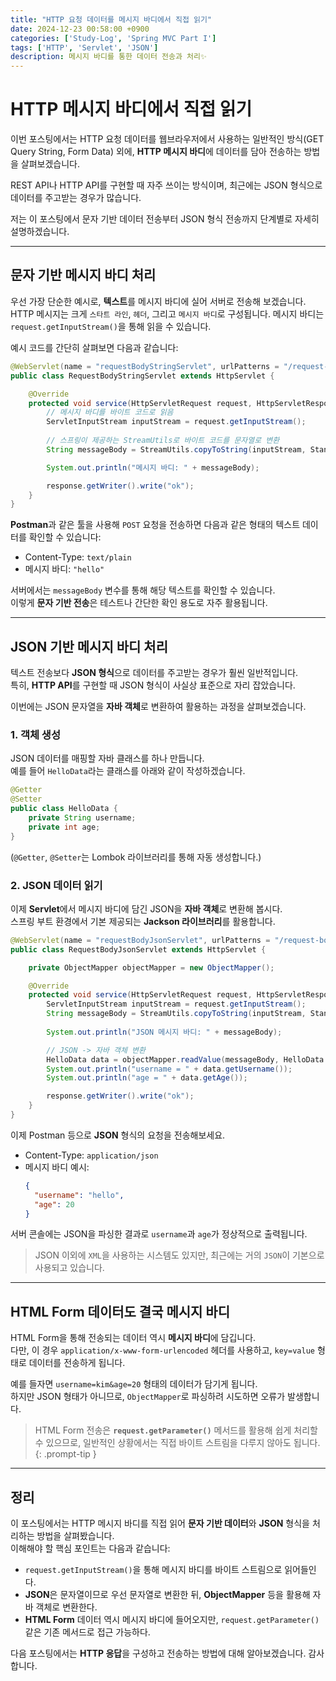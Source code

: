 ```yaml
---
title: "HTTP 요청 데이터를 메시지 바디에서 직접 읽기"
date: 2024-12-23 00:58:00 +0900
categories: ['Study-Log', 'Spring MVC Part I']
tags: ['HTTP', 'Servlet', 'JSON']
description: 메시지 바디를 통한 데이터 전송과 처리✨
---
```


# HTTP 메시지 바디에서 직접 읽기

이번 포스팅에서는 HTTP 요청 데이터를 웹브라우저에서 사용하는 일반적인 방식(GET Query String, Form Data) 외에, **HTTP 메시지 바디**에 데이터를 담아 전송하는 방법을 살펴보겠습니다.  

REST API나 HTTP API를 구현할 때 자주 쓰이는 방식이며, 최근에는 JSON 형식으로 데이터를 주고받는 경우가 많습니다.  

저는 이 포스팅에서 문자 기반 데이터 전송부터 JSON 형식 전송까지 단계별로 자세히 설명하겠습니다.  

---

## 문자 기반 메시지 바디 처리

우선 가장 단순한 예시로, **텍스트**를 메시지 바디에 실어 서버로 전송해 보겠습니다.  
HTTP 메시지는 크게 `스타트 라인`, `헤더`, 그리고 `메시지 바디`로 구성됩니다. 메시지 바디는 `request.getInputStream()`을 통해 읽을 수 있습니다.

예시 코드를 간단히 살펴보면 다음과 같습니다:

```java
@WebServlet(name = "requestBodyStringServlet", urlPatterns = "/request-body-string")
public class RequestBodyStringServlet extends HttpServlet {

    @Override
    protected void service(HttpServletRequest request, HttpServletResponse response) throws ServletException, IOException {
        // 메시지 바디를 바이트 코드로 읽음
        ServletInputStream inputStream = request.getInputStream();
        
        // 스프링이 제공하는 StreamUtils로 바이트 코드를 문자열로 변환
        String messageBody = StreamUtils.copyToString(inputStream, StandardCharsets.UTF_8);

        System.out.println("메시지 바디: " + messageBody);

        response.getWriter().write("ok");
    }
}
```

**Postman**과 같은 툴을 사용해 `POST` 요청을 전송하면 다음과 같은 형태의 텍스트 데이터를 확인할 수 있습니다:

- Content-Type: `text/plain`
- 메시지 바디: `"hello"`

서버에서는 `messageBody` 변수를 통해 해당 텍스트를 확인할 수 있습니다.  
이렇게 **문자 기반 전송**은 테스트나 간단한 확인 용도로 자주 활용됩니다.

---

## JSON 기반 메시지 바디 처리

텍스트 전송보다 **JSON 형식**으로 데이터를 주고받는 경우가 훨씬 일반적입니다.  
특히, **HTTP API**를 구현할 때 JSON 형식이 사실상 표준으로 자리 잡았습니다.  

이번에는 JSON 문자열을 **자바 객체**로 변환하여 활용하는 과정을 살펴보겠습니다.

### 1. 객체 생성

JSON 데이터를 매핑할 자바 클래스를 하나 만듭니다.  
예를 들어 `HelloData`라는 클래스를 아래와 같이 작성하겠습니다.

```java
@Getter
@Setter
public class HelloData {
    private String username;
    private int age;
}
```

(`@Getter`, `@Setter`는 Lombok 라이브러리를 통해 자동 생성합니다.)

### 2. JSON 데이터 읽기

이제 **Servlet**에서 메시지 바디에 담긴 JSON을 **자바 객체**로 변환해 봅시다.  
스프링 부트 환경에서 기본 제공되는 **Jackson 라이브러리**를 활용합니다.  

```java
@WebServlet(name = "requestBodyJsonServlet", urlPatterns = "/request-body-json")
public class RequestBodyJsonServlet extends HttpServlet {

    private ObjectMapper objectMapper = new ObjectMapper();

    @Override
    protected void service(HttpServletRequest request, HttpServletResponse response) throws ServletException, IOException {
        ServletInputStream inputStream = request.getInputStream();
        String messageBody = StreamUtils.copyToString(inputStream, StandardCharsets.UTF_8);
        
        System.out.println("JSON 메시지 바디: " + messageBody);

        // JSON -> 자바 객체 변환
        HelloData data = objectMapper.readValue(messageBody, HelloData.class);
        System.out.println("username = " + data.getUsername());
        System.out.println("age = " + data.getAge());

        response.getWriter().write("ok");
    }
}
```

이제 Postman 등으로 **JSON** 형식의 요청을 전송해보세요.

- Content-Type: `application/json`
- 메시지 바디 예시:
  ```json
  {
    "username": "hello",
    "age": 20
  }
  ```

서버 콘솔에는 JSON을 파싱한 결과로 `username`과 `age`가 정상적으로 출력됩니다.

> JSON 이외에 `XML`을 사용하는 시스템도 있지만, 최근에는 거의 `JSON`이 기본으로 사용되고 있습니다.

---

## HTML Form 데이터도 결국 메시지 바디

HTML Form을 통해 전송되는 데이터 역시 **메시지 바디**에 담깁니다.  
다만, 이 경우 `application/x-www-form-urlencoded` 헤더를 사용하고, `key=value` 형태로 데이터를 전송하게 됩니다.  

예를 들자면 `username=kim&age=20` 형태의 데이터가 담기게 됩니다.  
하지만 JSON 형태가 아니므로, `ObjectMapper`로 파싱하려 시도하면 오류가 발생합니다.  

> HTML Form 전송은 **`request.getParameter()`** 메서드를 활용해 쉽게 처리할 수 있으므로, 일반적인 상황에서는 직접 바이트 스트림을 다루지 않아도 됩니다.
{: .prompt-tip }

---

## 정리

이 포스팅에서는 HTTP 메시지 바디를 직접 읽어 **문자 기반 데이터**와 **JSON** 형식을 처리하는 방법을 살펴봤습니다.  
이해해야 할 핵심 포인트는 다음과 같습니다:

- `request.getInputStream()`을 통해 메시지 바디를 바이트 스트림으로 읽어들인다.  
- **JSON**은 문자열이므로 우선 문자열로 변환한 뒤, **ObjectMapper** 등을 활용해 자바 객체로 변환한다.  
- **HTML Form** 데이터 역시 메시지 바디에 들어오지만, `request.getParameter()` 같은 기존 메서드로 접근 가능하다.  

다음 포스팅에서는 **HTTP 응답**을 구성하고 전송하는 방법에 대해 알아보겠습니다. 감사합니다.
